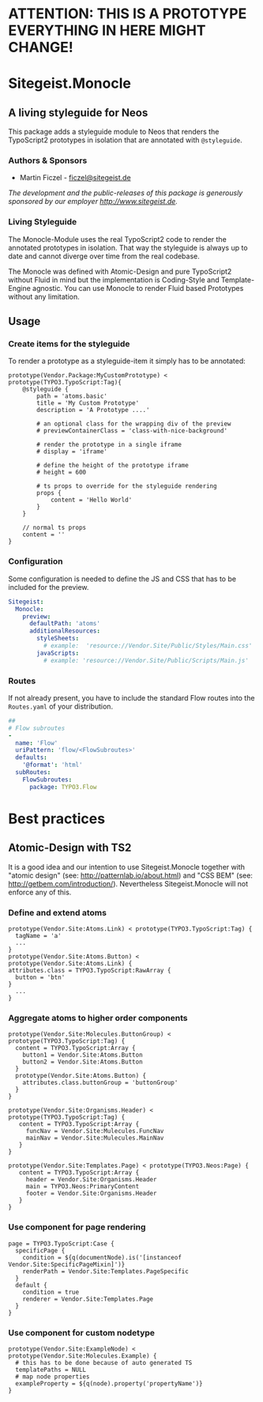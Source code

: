 # ATTENTION: THIS IS A PROTOTYPE EVERYTHING IN HERE MIGHT CHANGE! 

# Sitegeist.Monocle

## A living styleguide for Neos

This package adds a styleguide module to Neos that renders the 
TypoScript2 prototypes in isolation that are annotated with `@styleguide`.

### Authors & Sponsors

* Martin Ficzel - ficzel@sitegeist.de

*The development and the public-releases of this package is generously sponsored 
by our employer http://www.sitegeist.de.*

### Living Styleguide

The Monocle-Module uses the real TypoScript2 code to render the annotated 
prototypes in isolation. That way the styleguide is always up to date and cannot 
diverge over time from the real codebase. 

The Monocle was defined with Atomic-Design and pure TypoScript2 without Fluid in 
mind but the implementation is Coding-Style and Template-Engine agnostic. You can 
use Monocle to render Fluid based Prototypes without any limitation.

## Usage

### Create items for the styleguide

To render a prototype as a styleguide-item it simply has to be annotated:

```
prototype(Vendor.Package:MyCustomPrototype) < prototype(TYPO3.TypoScript:Tag){
    @styleguide {
        path = 'atoms.basic'
        title = 'My Custom Prototype'
        description = 'A Prototype ....'

        # an optional class for the wrapping div of the preview
        # previewContainerClass = 'class-with-nice-background'

        # render the prototype in a single iframe 
        # display = 'iframe'

        # define the height of the prototype iframe
        # height = 600

        # ts props to override for the styleguide rendering 
        props {
            content = 'Hello World'
        }
    }

    // normal ts props
    content = ''
}
```

### Configuration

Some configuration is needed to define the JS and CSS that has to be included for the preview.

```YAML
Sitegeist:
  Monocle:
    preview:
      defaultPath: 'atoms'
      additionalResources:
        styleSheets:
          # example:  'resource://Vendor.Site/Public/Styles/Main.css'
        javaScripts:
          # example: 'resource://Vendor.Site/Public/Scripts/Main.js'
```

### Routes

If not already present, you have to include the standard Flow routes into the `Routes.yaml` of
your distribution.

```YAML
##
# Flow subroutes
-
  name: 'Flow'
  uriPattern: 'flow/<FlowSubroutes>'
  defaults:
    '@format': 'html'
  subRoutes:
    FlowSubroutes:
      package: TYPO3.Flow
```

# Best practices

## Atomic-Design with TS2

It is a good idea and our intention to use Sitegeist.Monocle together with 
"atomic design" (see: http://patternlab.io/about.html) and "CSS BEM" 
(see: http://getbem.com/introduction/). Nevertheless Sitegeist.Monocle
will not enforce any of this.

### Define and extend atoms

```
prototype(Vendor.Site:Atoms.Link) < prototype(TYPO3.TypoScript:Tag) {
  tagName = 'a'
  ...
}
prototype(Vendor.Site:Atoms.Button) < prototype(Vendor.Site:Atoms.Link) {
attributes.class = TYPO3.TypoScript:RawArray {
  button = 'btn'
}
  ...
}
```

### Aggregate atoms to higher order components

```
prototype(Vendor.Site:Molecules.ButtonGroup) < prototype(TYPO3.TypoScript:Tag) {
  content = TYPO3.TypoScript:Array {
    button1 = Vendor.Site:Atoms.Button
    button2 = Vendor.Site:Atoms.Button
  }
  prototype(Vendor.Site:Atoms.Button) {
    attributes.class.buttonGroup = 'buttonGroup'
  }
}

prototype(Vendor.Site:Organisms.Header) < prototype(TYPO3.TypoScript:Tag) {
   content = TYPO3.TypoScript:Array {
     funcNav = Vendor.Site:Mulecules.FuncNav
     mainNav = Vendor.Site:Mulecules.MainNav
   }
}

prototype(Vendor.Site:Templates.Page) < prototype(TYPO3.Neos:Page) {
   content = TYPO3.TypoScript:Array {
     header = Vendor.Site:Organisms.Header
     main = TYPO3.Neos:PrimaryContent
     footer = Vendor.Site:Organisms.Header
   }
}
```

### Use component for page rendering

```
page = TYPO3.TypoScript:Case {
  specificPage {
    condition = ${q(documentNode).is('[instanceof Vendor.Site:SpecificPageMixin]')}
    renderPath = Vendor.Site:Templates.PageSpecific
  }
  default {
    condition = true
    renderer = Vendor.Site:Templates.Page
  }  
}
```

### Use component for custom nodetype

```
prototype(Vendor.Site:ExampleNode) < prototype(Vendor.Site:Molecules.Example) {
  # this has to be done because of auto generated TS
  templatePaths = NULL 
  # map node properties
  exampleProperty = ${q(node).property('propertyName')}
}
```
